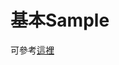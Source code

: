 # 基本Sample 

可參考[這裡](./../DotNet/Core/asp.net/../../DotNet%20Core/ASP.NET%20Core/TypeScript/Sample01.md)